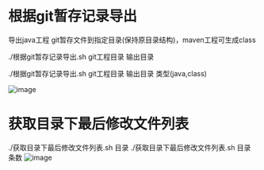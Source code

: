 # 根据git暂存记录导出

导出java工程 git暂存文件到指定目录(保持原目录结构)，maven工程可生成class

./根据git暂存记录导出.sh git工程目录 输出目录 

./根据git暂存记录导出.sh git工程目录 输出目录 类型(java,class)

![image](https://github.com/user-attachments/assets/c1428d58-50a1-4018-97c0-c7a7cfd78861)
# 获取目录下最后修改文件列表
 
./获取目录下最后修改文件列表.sh 目录
./获取目录下最后修改文件列表.sh 目录 条数
![image](https://github.com/user-attachments/assets/e09361d7-fc9c-4923-adc6-6f48017dc169)

